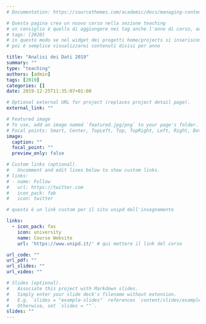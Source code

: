 ```yaml
---
# Documentation: https://sourcethemes.com/academic/docs/managing-content/

# Questa pagina crea un nuovo corso nella sezione teaching
# un consiglio è quello di aggiungere nei tag anche l'anno di corso, ad esempio:
# tags: [2020]
# in questo modo se nel widget dei progetti home/projects si inseriscono i filtri
# poi è semplice visualizzarei contenuti divisi per anno

title: "Analisi dei Dati 2019"
summary: ""
type: "teaching"
authors: [admin]
tags: [2019]
categories: []
date: 2019-12-25T11:35:07+01:00

# Optional external URL for project (replaces project detail page).
external_link: ""

# Featured image
# To use, add an image named `featured.jpg/png` to your page's folder.
# Focal points: Smart, Center, TopLeft, Top, TopRight, Left, Right, BottomLeft, Bottom, BottomRight.
image:
  caption: ""
  focal_point: ""
  preview_only: false

# Custom links (optional).
#   Uncomment and edit lines below to show custom links.
# links:
# - name: Follow
#   url: https://twitter.com
#   icon_pack: fab
#   icon: twitter

# questo è un link custom per il sito unipd dell'insegnamento

links:
  - icon_pack: fas
    icon: university
    name: Course Website
    url: 'https://www.unipd.it/' # qui mettere il link del corso

url_code: ""
url_pdf: ""
url_slides: ""
url_video: ""

# Slides (optional).
#   Associate this project with Markdown slides.
#   Simply enter your slide deck's filename without extension.
#   E.g. `slides = "example-slides"` references `content/slides/example-slides.md`.
#   Otherwise, set `slides = ""`.
slides: ""
---
```


